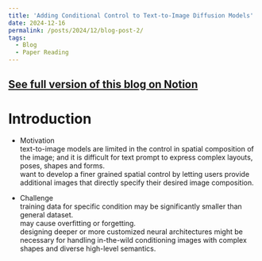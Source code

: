 ```yaml
---
title: 'Adding Conditional Control to Text-to-Image Diffusion Models'
date: 2024-12-16
permalink: /posts/2024/12/blog-post-2/
tags:
  - Blog
  - Paper Reading
---
```

## [See full version of this blog on Notion](https://field-board-61c.notion.site/Adding-Conditional-Control-to-Text-to-Image-Diffusion-Models-15e24e9716e480f0adfff17608340587?pvs=4)
# Introduction

- Motivation  
text-to-image models are limited in the control in spatial composition of the image; and it is difficult for text prompt to express complex layouts, poses, shapes and forms.  
want to develop a finer grained spatial control by letting users provide additional images that directly specify their desired image composition.  


- Challenge  
training data for specific condition may be significantly smaller than general dataset.  
may cause overfitting or forgetting.  
designing deeper or more customized neural architectures might be necessary for handling in-the-wild conditioning images with complex shapes and diverse high-level semantics.  
